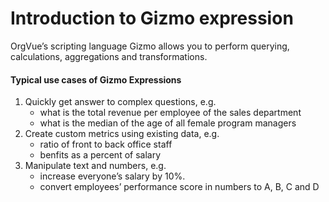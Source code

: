 # Introduction to Gizmo expression

OrgVue’s scripting language Gizmo allows you to perform querying, calculations, aggregations and transformations.


#### Typical use cases of Gizmo Expressions


1. Quickly get answer to complex questions, e.g. 
	* what is the total revenue per employee of the sales department
	* what is the median of the age of all female program managers
2. Create custom metrics using existing data, e.g.
    * ratio of front to back office staff
    * benfits as a percent of salary
3. Manipulate text and numbers, e.g.
    * increase everyone’s salary by 10%.
    * convert employees’ performance score in numbers to A, B, C and D


